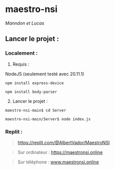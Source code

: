 # maestro-nsi
*Manndon et Lucas*


## Lancer le projet :

### Localement :
1. Requis :
   
NodeJS (seulement testé avec 20.11.1)

`npm install express-device`

`npm install body-parser`


2. Lancer le projet :
   
`maestro-nsi-main$ cd Server`

`maestro-nsi-main/Server$ node index.js`


### Replit :

> https://replit.com/@AlbertVador/MaestroNSI

> Sur ordinateur : https://maestronsi.online

> Sur téléphone : www.maestronsi.online
